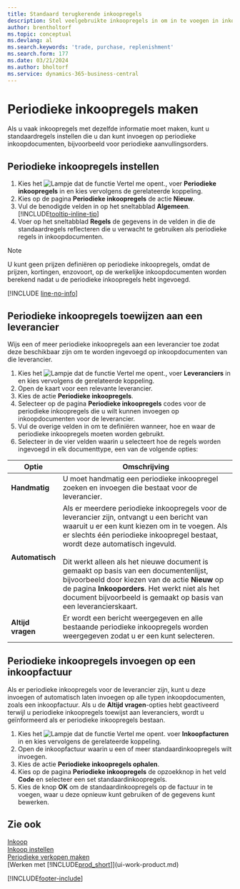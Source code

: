 ```yaml
---
title: Standaard terugkerende inkoopregels
description: Stel veelgebruikte inkoopregels in om in te voegen in inkoopdocumenten en snel de regels in te vullen met standaardgegevens.
author: brentholtorf
ms.topic: conceptual
ms.devlang: al
ms.search.keywords: 'trade, purchase, replenishment'
ms.search.form: 177
ms.date: 03/21/2024
ms.author: bholtorf
ms.service: dynamics-365-business-central
---
```

# <a name="create-recurring-purchase-lines"></a>Periodieke inkoopregels maken

Als u vaak inkoopregels met dezelfde informatie moet maken, kunt u standaardregels instellen die u dan kunt invoegen op periodieke inkoopdocumenten, bijvoorbeeld voor periodieke aanvullingsorders.

## <a name="set-up-recurring-purchase-lines"></a>Periodieke inkoopregels instellen

1. Kies het ![Lampje dat de functie Vertel me opent.](media/ui-search/search_small.png "Vertel me wat u wilt doen"), voer **Periodieke inkoopregels** in en kies vervolgens de gerelateerde koppeling.
2. Kies op de pagina **Periodieke inkoopregels** de actie **Nieuw**.
3. Vul de benodigde velden in op het sneltabblad **Algemeen**. [!INCLUDE[tooltip-inline-tip](includes/tooltip-inline-tip_md.md)]
4. Voer op het sneltabblad **Regels** de gegevens in de velden in die de standaardregels reflecteren die u verwacht te gebruiken als periodieke regels in inkoopdocumenten.

> [!NOTE]
> U kunt geen prijzen definiëren op periodieke inkoopregels, omdat de prijzen, kortingen, enzovoort, op de werkelijke inkoopdocumenten worden berekend nadat u de periodieke inkoopregels hebt ingevoegd.

[!INCLUDE [line-no-info](includes/line-no-info.md)]

## <a name="assign-recurring-purchase-lines-to-a-vendor"></a>Periodieke inkoopregels toewijzen aan een leverancier

Wijs een of meer periodieke inkoopregels aan een leverancier toe zodat deze beschikbaar zijn om te worden ingevoegd op inkoopdocumenten van die leverancier.

1. Kies het ![Lampje dat de functie Vertel me opent.](media/ui-search/search_small.png "Vertel me wat u wilt doen"), voer **Leveranciers** in en kies vervolgens de gerelateerde koppeling.
2. Open de kaart voor een relevante leverancier.
3. Kies de actie **Periodieke inkoopregels**.
4. Selecteer op de pagina **Periodieke inkoopregels** codes voor de periodieke inkoopregels die u wilt kunnen invoegen op inkoopdocumenten voor de leverancier.
5. Vul de overige velden in om te definiëren wanneer, hoe en waar de periodieke inkoopregels moeten worden gebruikt.
6. Selecteer in de vier velden waarin u selecteert hoe de regels worden ingevoegd in elk documenttype, een van de volgende opties:

|Optie|Omschrijving|
|------|-----------|
|**Handmatig**|U moet handmatig een periodieke inkoopregel zoeken en invoegen die bestaat voor de leverancier.|
|**Automatisch**|Als er meerdere periodieke inkoopregels voor de leverancier zijn, ontvangt u een bericht van waaruit u er een kunt kiezen om in te voegen. Als er slechts één periodieke inkoopregel bestaat, wordt deze automatisch ingevuld.<br /><br />Dit werkt alleen als het nieuwe document is gemaakt op basis van een documentenlijst, bijvoorbeeld door kiezen van de actie **Nieuw** op de pagina **Inkooporders**. Het werkt niet als het document bijvoorbeeld is gemaakt op basis van een leverancierskaart.|
|**Altijd vragen**|Er wordt een bericht weergegeven en alle bestaande periodieke inkoopregels worden weergegeven zodat u er een kunt selecteren.

## <a name="insert-recurring-purchase-lines-on-a-purchase-invoice"></a>Periodieke inkoopregels invoegen op een inkoopfactuur

Als er periodieke inkoopregels voor de leverancier zijn, kunt u deze invoegen of automatisch laten invoegen op alle typen inkoopdocumenten, zoals een inkoopfactuur. Als u de **Altijd vragen**-opties hebt geactiveerd terwijl u periodieke inkoopregels toewijst aan leveranciers, wordt u geïnformeerd als er periodieke inkoopregels bestaan.

1. Kies het ![Lampje dat de functie Vertel me opent.](media/ui-search/search_small.png "Vertel me wat u wilt doen") voer **Inkoopfacturen** in en kies vervolgens de gerelateerde koppeling.
2. Open de inkoopfactuur waarin u een of meer standaardinkoopregels wilt invoegen.
3. Kies de actie **Periodieke inkoopregels ophalen**.
4. Kies op de pagina **Periodieke inkoopregels** de opzoekknop in het veld **Code** en selecteer een set standaardinkoopregels.
5. Kies de knop **OK** om de standaardinkoopregels op de factuur in te voegen, waar u deze opnieuw kunt gebruiken of de gegevens kunt bewerken.

## <a name="see-also"></a>Zie ook

[Inkoop](purchasing-manage-purchasing.md)  
[Inkoop instellen](purchasing-setup-purchasing.md)  
[Periodieke verkopen maken](sales-how-work-standard-lines.md)  
[Werken met [!INCLUDE[prod_short](includes/prod_short.md)]](ui-work-product.md)  

[!INCLUDE[footer-include](includes/footer-banner.md)]
